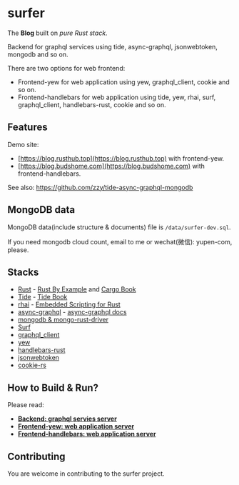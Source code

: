 # surfer

The **Blog** built on *pure Rust stack*. 

Backend for graphql services using tide, async-graphql, jsonwebtoken, mongodb and so on. 

There are two options for web frontend:
- Frontend-yew for web application using yew, graphql_client, cookie and so on.
- Frontend-handlebars for web application using tide, yew, rhai, surf, graphql_client, handlebars-rust, cookie and so on.

## Features

Demo site:
- [https://blog.rusthub.top](https://blog.rusthub.top) with frontend-yew.
- [https://blog.budshome.com](https://blog.budshome.com) with frontend-handlebars.

See also: https://github.com/zzy/tide-async-graphql-mongodb

## MongoDB data

MongoDB data(include structure & documents) file is `/data/surfer-dev.sql`.

If you need mongodb cloud count, email to me or wechat(微信): yupen-com, please.

## Stacks

- [Rust](https://github.com/rust-lang/rust) - [Rust By Example](https://rust-by-example.budshome.com) and [Cargo Book](https://cargo.budshome.com)
- [Tide](https://crates.io/crates/tide) - [Tide Book](https://tide.budshome.com)
- [rhai](https://crates.io/crates/rhai) - [Embedded Scripting for Rust](https://rhai.budshome.com)
- [async-graphql](https://crates.io/crates/async-graphql) - [async-graphql docs](https://async-graphql.budshome.com)
- [mongodb & mongo-rust-driver](https://crates.io/crates/mongodb)
- [Surf](https://crates.io/crates/surf)
- [graphql_client](https://crates.io/crates/graphql_client)
- [yew](https://yew.budshome.com)
- [handlebars-rust](https://crates.io/crates/handlebars)
- [jsonwebtoken](https://crates.io/crates/jsonwebtoken)
- [cookie-rs](https://crates.io/crates/cookie)

## How to Build & Run?

Please read:

- [**Backend: graphql servies server**](./backend/README.md)
- [**Frontend-yew: web application server**](./frontend-yew/README.md)
- [**Frontend-handlebars: web application server**](./frontend-handlebars/README.md)

## Contributing

You are welcome in contributing to the surfer project. 
